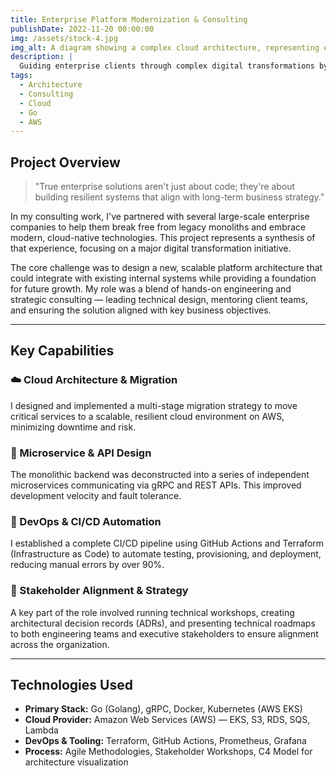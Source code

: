 ```yaml
---
title: Enterprise Platform Modernization & Consulting
publishDate: 2022-11-20 00:00:00
img: /assets/stock-4.jpg
img_alt: A diagram showing a complex cloud architecture, representing enterprise system design.
description: |
  Guiding enterprise clients through complex digital transformations by designing scalable, cloud-native architectures and providing strategic technical leadership.
tags:
  - Architecture
  - Consulting
  - Cloud
  - Go
  - AWS
---
```


## Project Overview

> "True enterprise solutions aren't just about code; they're about building resilient systems that align with long-term business strategy."

In my consulting work, I've partnered with several large-scale enterprise companies to help them break free from legacy monoliths and embrace modern, cloud-native technologies. This project represents a synthesis of that experience, focusing on a major digital transformation initiative.

The core challenge was to design a new, scalable platform architecture that could integrate with existing internal systems while providing a foundation for future growth. My role was a blend of hands-on engineering and strategic consulting — leading technical design, mentoring client teams, and ensuring the solution aligned with key business objectives.

---

## Key Capabilities

### ☁️ Cloud Architecture & Migration

I designed and implemented a multi-stage migration strategy to move critical services to a scalable, resilient cloud environment on AWS, minimizing downtime and risk.

### 🧩 Microservice & API Design

The monolithic backend was deconstructed into a series of independent microservices communicating via gRPC and REST APIs. This improved development velocity and fault tolerance.

### 🚀 DevOps & CI/CD Automation

I established a complete CI/CD pipeline using GitHub Actions and Terraform (Infrastructure as Code) to automate testing, provisioning, and deployment, reducing manual errors by over 90%.

### 🤝 Stakeholder Alignment & Strategy

A key part of the role involved running technical workshops, creating architectural decision records (ADRs), and presenting technical roadmaps to both engineering teams and executive stakeholders to ensure alignment across the organization.

---

## Technologies Used

- **Primary Stack:** Go (Golang), gRPC, Docker, Kubernetes (AWS EKS)
- **Cloud Provider:** Amazon Web Services (AWS) — EKS, S3, RDS, SQS, Lambda
- **DevOps & Tooling:** Terraform, GitHub Actions, Prometheus, Grafana
- **Process:** Agile Methodologies, Stakeholder Workshops, C4 Model for architecture visualization
